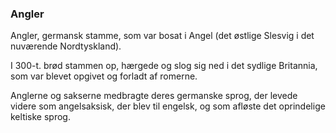 ### Angler


Angler, germansk stamme, som var bosat i Angel (det østlige Slesvig i det nuværende Nordtyskland).

I 300-t. brød stammen op, hærgede og slog sig ned i det sydlige Britannia, som var blevet opgivet og forladt af romerne.

Anglerne og sakserne medbragte deres germanske sprog, der levede videre som angelsaksisk, der blev til engelsk, og som afløste det oprindelige keltiske sprog.